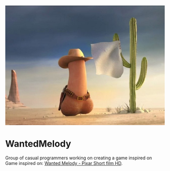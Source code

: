 ![](Ressources/Images/Cowboy1.jpg)
# WantedMelody
Group of casual programmers working on creating a game inspired on Game inspired on: [Wanted Melody - Pixar Short film HD](https://www.youtube.com/watch?v=WGK2QHOKTo8).

